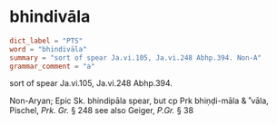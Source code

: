 # bhindivāla

``` toml
dict_label = "PTS"
word = "bhindivāla"
summary = "sort of spear Ja.vi.105, Ja.vi.248 Abhp.394. Non-A"
grammar_comment = "a"
```

sort of spear Ja.vi.105, Ja.vi.248 Abhp.394.

Non\-Aryan; Epic Sk. bhindipāla spear, but cp Prk bhiṇḍi\-māla & ˚vāla, Pischel, *Prk. Gr.* § 248 see also Geiger, *P.Gr.* § 38

